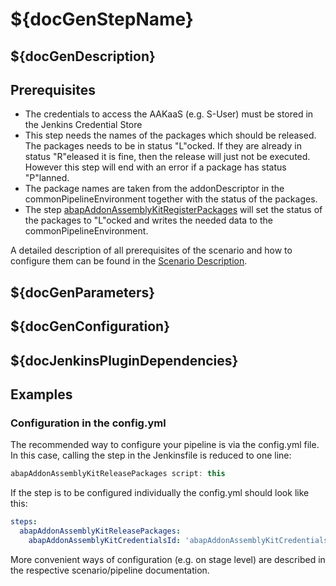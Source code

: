 # ${docGenStepName}

## ${docGenDescription}

## Prerequisites

* The credentials to access the AAKaaS (e.g. S-User) must be stored in the Jenkins Credential Store
* This step needs the names of the packages which should be released. The packages needs to be in status "L"ocked. If they are already in status "R"eleased it is fine, then the release will just not be executed. However this step will end with an error if a package has status "P"lanned.
* The package names are taken from the addonDescriptor in the commonPipelineEnvironment together with the status of the packages.
* The step [abapAddonAssemblyKitRegisterPackages](https://sap.github.io/jenkins-library/steps/abapAddonAssemblyKitRegisterPackages) will set the status of the packages to "L"ocked and writes the needed data to the commonPipelineEnvironment.

A detailed description of all prerequisites of the scenario and how to configure them can be found in the [Scenario Description](https://www.project-piper.io/scenarios/abapEnvironmentAddons/).

## ${docGenParameters}

## ${docGenConfiguration}

## ${docJenkinsPluginDependencies}

## Examples

### Configuration in the config.yml

The recommended way to configure your pipeline is via the config.yml file. In this case, calling the step in the Jenkinsfile is reduced to one line:

```groovy
abapAddonAssemblyKitReleasePackages script: this
```

If the step is to be configured individually the config.yml should look like this:

```yaml
steps:
  abapAddonAssemblyKitReleasePackages:
    abapAddonAssemblyKitCredentialsId: 'abapAddonAssemblyKitCredentialsId'
```

More convenient ways of configuration (e.g. on stage level) are described in the respective scenario/pipeline documentation.
